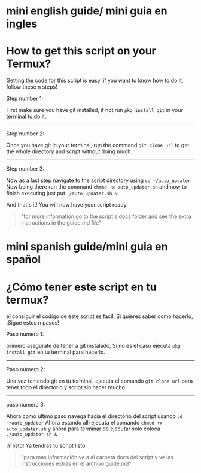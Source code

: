 # mini english guide/ mini guia en ingles 

# How to get this script on your Termux?

Getting the code for this script is easy, if you want to know how to do it, follow these n steps!

Step number 1:

First make sure you have git installed, if not run `pkg install git` in your terminal to do it.

--- 

Step number 2:

Once you have git in your terminal, run the command `git clone url` to get the whole directory and script without doing much.

---

Step number 3:

Now as a last step navigate to the script directory using `cd ~/auto_updater` Now being there run the command `chmod +x auto_updater.sh` and now to finish executing just put `./auto_updater.sh &`

And that's it! You will now have your script ready 

> "for more information go to the script's docs folder and see the extra instructions in the guide.md file"

# mini spanish guide/mini guia en spañol

# ¿Cómo tener este script en tu termux?

el consiguir el código de este script es facil, Si quieres saber como hacerlo, ¡Sigue estos n pasos!

Paso número 1:

primero asegúrate de tener a git instalado, Si no es el caso ejecuta `pkg install git` en tu terminal para hacerlo.

--- 

Paso número 2: 

Una vez teniendo git en tu terminal, ejecuta el comando `git clone url` para tener todo el directorio y script sin hacer mucho.

---

paso numero 3:

Ahora como ultimo paso navega hacia el directorio del script usando `cd ~/auto_updater` Ahora estando alli ejecuta el comando `chmod +x auto_updater.sh` y ahora para terminar de ejecutar solo coloca `./auto_updater.sh &`

¡Y listo! Ya tendras tu script listo 

> "para mas información ve a al carpeta docs del script y ve las instrucciones extras en el archivo guide.md"
>
> 
